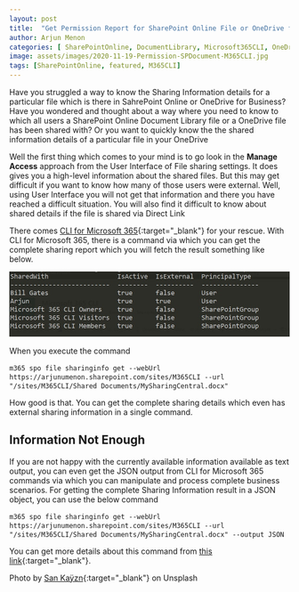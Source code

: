 ```yaml
---
layout: post
title:  "Get Permission Report for SharePoint Online File or OneDrive file using CLI for Microsoft 365"
author: Arjun Menon
categories: [ SharePointOnline, DocumentLibrary, Microsoft365CLI, OneDrive ]
image: assets/images/2020-11-19-Permission-SPDocument-M365CLI.jpg
tags: [SharePointOnline, featured, M365CLI]
---
```


Have you struggled a way to know the Sharing Information details for a particular file which is there in SahrePoint Online or OneDrive for Business? Have you wondered and thought about a way where you need to know to which all users a SharePoint Online Document Library file or a OneDrive file has been shared with? Or you want to quickly know the the shared information details of a particular file in your OneDrive

 Well the first thing which comes to your mind is to go look in the **Manage Access** approach from the User Interface of File sharing settings. It does gives you a high-level information about the shared files. But this may get difficult if you want to know how many of those users were external. Well, using User Interface you will not get that information and there you have reached a difficult situation.
You will also find it difficult to know about shared details if the file is shared via Direct Link

There comes [CLI for Microsoft 365](https://aka.ms/cli-m365){:target="_blank"} for your rescue. With CLI for Microsoft 365, there is a command via which you can get the complete sharing report which you will fetch the result something like below.

![M365CLIGetFileSharingInformation](../assets/images/blog-usedimages/2020-11-19_Permission-SPDocument-M365CLI-Output.jpg)

When you execute the command

```shell
m365 spo file sharinginfo get --webUrl https://arjunumenon.sharepoint.com/sites/M365CLI --url "/sites/M365CLI/Shared Documents/MySharingCentral.docx"
```

How good is that. You can get the complete sharing details which even has external sharing information in a single command.

## Information Not Enough

If you are not happy with the currently available information available as text output, you can even get the JSON output from CLI for Microsoft 365 commands via which you can manipulate and process complete business scenarios. For getting the complete Sharing Information result in a JSON object, you can use the below command

```shell
m365 spo file sharinginfo get --webUrl https://arjunumenon.sharepoint.com/sites/M365CLI --url "/sites/M365CLI/Shared Documents/MySharingCentral.docx" --output JSON
```

You can get more details about this command from [this link](https://pnp.github.io/cli-microsoft365/cmd/spo/file/file-sharinginfo-get/){:target="_blank"}.

Photo by [San Kaÿzn](https://unsplash.com/@sankayzn?utm_source=unsplash&amp;utm_medium=referral&amp;utm_content=creditCopyText){:target="_blank"} on Unsplash

